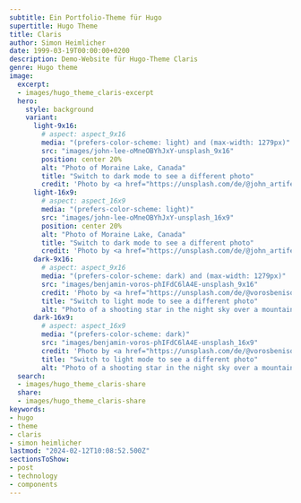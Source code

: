 ```yaml
---
subtitle: Ein Portfolio-Theme für Hugo
supertitle: Hugo Theme
title: Claris
author: Simon Heimlicher
date: 1999-03-19T00:00:00+0200
description: Demo-Website für Hugo-Theme Claris
genre: Hugo theme
image:
  excerpt:
  - images/hugo_theme_claris-excerpt
  hero:
    style: background
    variant:
      light-9x16:
        # aspect: aspect_9x16
        media: "(prefers-color-scheme: light) and (max-width: 1279px)"
        src: "images/john-lee-oMneOBYhJxY-unsplash_9x16"
        position: center 20%
        alt: "Photo of Moraine Lake, Canada"
        title: "Switch to dark mode to see a different photo"
        credit: 'Photo by <a href="https://unsplash.com/de/@john_artifexfilm">John Lee</a> on <a href="https://unsplash.com/photos/oMneOBYhJxY">Unsplash</a>'
      light-16x9:
        # aspect: aspect_16x9
        media: "(prefers-color-scheme: light)"
        src: "images/john-lee-oMneOBYhJxY-unsplash_16x9"
        position: center 20%
        alt: "Photo of Moraine Lake, Canada"
        title: "Switch to dark mode to see a different photo"
        credit: 'Photo by <a href="https://unsplash.com/de/@john_artifexfilm">John Lee</a> on <a href="https://unsplash.com/photos/oMneOBYhJxY">Unsplash</a>'
      dark-9x16:
        # aspect: aspect_9x16
        media: "(prefers-color-scheme: dark) and (max-width: 1279px)"
        src: "images/benjamin-voros-phIFdC6lA4E-unsplash_9x16"
        credit: 'Photo by <a href="https://unsplash.com/de/@vorosbenisop">Benjamin Voros</a> on <a href="https://unsplash.com/photos/phIFdC6lA4E">Unsplash</a>'
        title: "Switch to light mode to see a different photo"
        alt: "Photo of a shooting star in the night sky over a mountain ridge in Moena, Italy"
      dark-16x9:
        # aspect: aspect_16x9
        media: "(prefers-color-scheme: dark)"
        src: "images/benjamin-voros-phIFdC6lA4E-unsplash_16x9"
        credit: 'Photo by <a href="https://unsplash.com/de/@vorosbenisop">Benjamin Voros</a> on <a href="https://unsplash.com/photos/phIFdC6lA4E">Unsplash</a>'
        title: "Switch to light mode to see a different photo"
        alt: "Photo of a shooting star in the night sky over a mountain ridge in Moena, Italy"
  search:
  - images/hugo_theme_claris-share
  share:
  - images/hugo_theme_claris-share
keywords:
- hugo
- theme
- claris
- simon heimlicher
lastmod: "2024-02-12T10:08:52.500Z"
sectionsToShow:
- post
- technology
- components
---
```

